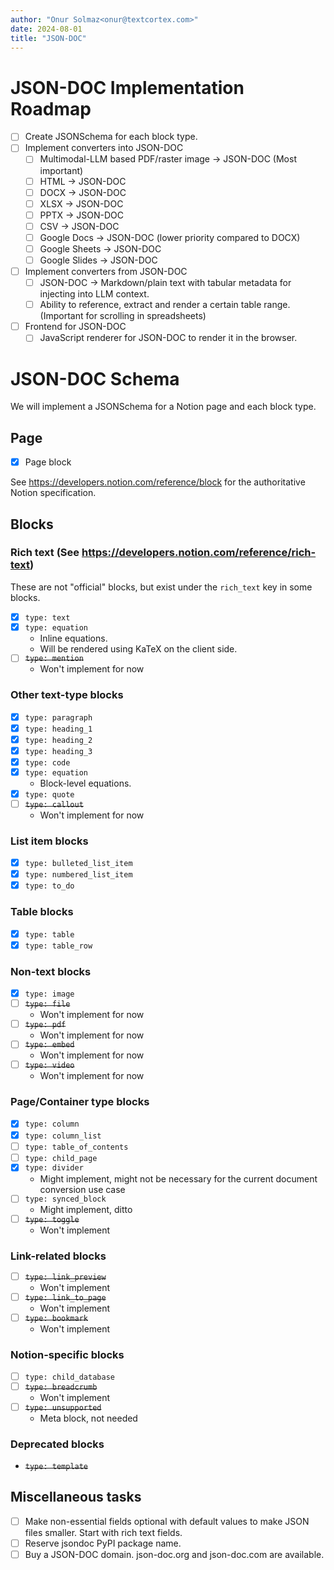 ```yaml
---
author: "Onur Solmaz<onur@textcortex.com>"
date: 2024-08-01
title: "JSON-DOC"
---
```


# JSON-DOC Implementation Roadmap

- [ ] Create JSONSchema for each block type.
- [ ] Implement converters into JSON-DOC
  - [ ] Multimodal-LLM based PDF/raster image -> JSON-DOC (Most important)
  - [ ] HTML -> JSON-DOC
  - [ ] DOCX -> JSON-DOC
  - [ ] XLSX -> JSON-DOC
  - [ ] PPTX -> JSON-DOC
  - [ ] CSV -> JSON-DOC
  - [ ] Google Docs -> JSON-DOC (lower priority compared to DOCX)
  - [ ] Google Sheets -> JSON-DOC
  - [ ] Google Slides -> JSON-DOC
- [ ] Implement converters from JSON-DOC
  - [ ] JSON-DOC -> Markdown/plain text with tabular metadata for injecting into LLM context.
  - [ ] Ability to reference, extract and render a certain table range. (Important for scrolling in spreadsheets)
- [ ] Frontend for JSON-DOC
  - [ ] JavaScript renderer for JSON-DOC to render it in the browser.

# JSON-DOC Schema

We will implement a JSONSchema for a Notion page and each block type.

## Page

- [x] Page block

See https://developers.notion.com/reference/block for the authoritative Notion specification.

## Blocks

### Rich text (See https://developers.notion.com/reference/rich-text)

These are not "official" blocks, but exist under the `rich_text` key in some blocks.

- [x] `type: text`
- [x] `type: equation`
  - Inline equations.
  - Will be rendered using KaTeX on the client side.
- [ ] ~~`type: mention`~~
  - Won't implement for now

### Other text-type blocks

- [x] `type: paragraph`
- [x] `type: heading_1`
- [x] `type: heading_2`
- [x] `type: heading_3`
- [x] `type: code`
- [x] `type: equation`
  - Block-level equations.
- [x] `type: quote`
- [ ] ~~`type: callout`~~
  - Won't implement for now

### List item blocks

- [x] `type: bulleted_list_item`
- [x] `type: numbered_list_item`
- [x] `type: to_do`

### Table blocks

- [x] `type: table`
- [x] `type: table_row`

### Non-text blocks

- [x] `type: image`
- [ ] ~~`type: file`~~
  - Won't implement for now
- [ ] ~~`type: pdf`~~
  - Won't implement for now
- [ ] ~~`type: embed`~~
  - Won't implement for now
- [ ] ~~`type: video`~~
  - Won't implement for now


### Page/Container type blocks

- [x] `type: column`
- [x] `type: column_list`
- [ ] `type: table_of_contents`
- [ ] `type: child_page`
- [x] `type: divider`
  - Might implement, might not be necessary for the current document conversion use case
- [ ] `type: synced_block`
  - Might implement, ditto
- [ ] ~~`type: toggle`~~
  - Won't implement

### Link-related blocks

- [ ] ~~`type: link_preview`~~
  - Won't implement
- [ ] ~~`type: link_to_page`~~
  - Won't implement
- [ ] ~~`type: bookmark`~~
  - Won't implement

### Notion-specific blocks

- [ ] `type: child_database`
- [ ] ~~`type: breadcrumb`~~
  - Won't implement
- [ ] ~~`type: unsupported`~~
  - Meta block, not needed

### Deprecated blocks

- ~~`type: template`~~


## Miscellaneous tasks

- [ ] Make non-essential fields optional with default values to make JSON files smaller. Start with rich text fields.
- [ ] Reserve jsondoc PyPI package name.
- [ ] Buy a JSON-DOC domain. json-doc.org and json-doc.com are available.